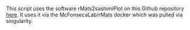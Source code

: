 This script uses the software rMats2sashimiPlot on this Github repository [here](https://github.com/Xinglab/rmats2sashimiplot). It uses it via the McFonsecaLab/rMats docker which was pulled via singularity.
